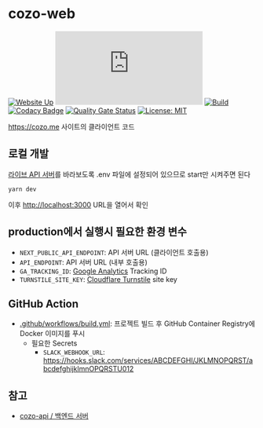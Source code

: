 # cozo-web

[![Website Up](https://img.shields.io/website.svg?url=https%3A%2F%2Fcozo.me)](https://cozo.me/)
[![Observatory](https://img.shields.io/mozilla-observatory/grade/cozo.me)](https://observatory.mozilla.org/analyze/cozo.me)
[![Build](https://github.com/crizin/cozo-web/actions/workflows/build.yml/badge.svg)](https://github.com/crizin/cozo-web/actions)
[![Codacy Badge](https://app.codacy.com/project/badge/Grade/d4f2e52ae5c246f8aa60d3edb25ded52)](https://app.codacy.com/gh/crizin/cozo-web/dashboard?utm_source=gh&utm_medium=referral&utm_content=&utm_campaign=Badge_grade)
[![Quality Gate Status](https://sonarcloud.io/api/project_badges/measure?project=crizin_cozo-web&metric=alert_status)](https://sonarcloud.io/summary/overall?id=crizin_cozo-web)
[![License: MIT](https://img.shields.io/github/license/crizin/cozo-web)](https://opensource.org/licenses/MIT)

https://cozo.me 사이트의 클라이언트 코드

## 로컬 개발

[라이브 API 서버](https://api.cozo.me/)를 바라보도록 .env 파일에 설정되어 있으므로 start만 시켜주면 된다

```shell
yarn dev
```

이후 [http://localhost:3000](http://localhost:3000) URL을 열어서 확인

## production에서 실행시 필요한 환경 변수

- `NEXT_PUBLIC_API_ENDPOINT`: API 서버 URL (클라이언트 호출용)
- `API_ENDPOINT`: API 서버 URL (내부 호출용)
- `GA_TRACKING_ID`: [Google Analytics](https://marketingplatform.google.com/about/analytics/) Tracking ID
- `TURNSTILE_SITE_KEY`: [Cloudflare Turnstile](https://www.cloudflare.com/products/turnstile/) site key

## GitHub Action

- [.github/workflows/build.yml](.github/workflows/build.yml): 프로젝트 빌드 후 GitHub Container Registry에 Docker 이미지를 푸시
    - 필요한 Secrets
        - `SLACK_WEBHOOK_URL`: https://hooks.slack.com/services/ABCDEFGHI/JKLMNOPQRST/abcdefghijklmnOPQRSTU012

## 참고

- [cozo-api / 백엔드 서버](https://github.com/crizin/cozo-api)
